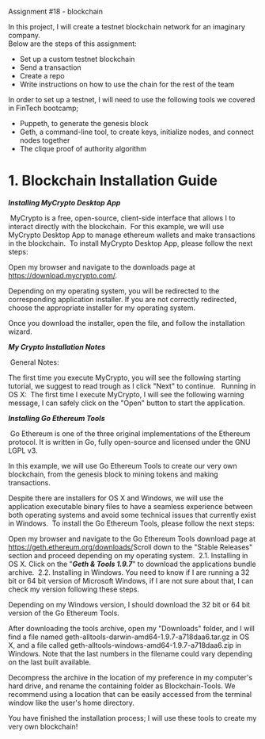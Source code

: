 Assignment #18 - blockchain  <br /> 

In this project, I will create a testnet blockchain network for an imaginary company. <br />
Below are the steps of this assignment:
- Set up a custom testnet blockchain
- Send a transaction
- Create a repo
- Write instructions on how to use the chain for the rest of the team

In order to set up a testnet, I will need to use the following tools we covered in FinTech bootcamp;
- Puppeth, to generate the genesis block
- Geth, a command-line tool, to create keys, initialize nodes, and connect nodes together
- The clique proof of authority algorithm

# 1. Blockchain Installation Guide <br />
***Installing MyCrypto Desktop App***

​ MyCrypto is a free, open-source, client-side interface that allows I to interact directly with the blockchain. ​ For this example, we will use MyCrypto Desktop App to manage ethereum wallets and make transactions in the blockchain. ​ To install MyCrypto Desktop App, please follow the next steps: ​

Open my browser and navigate to the downloads page at https://download.mycrypto.com/. ​

Depending on my operating system, you will be redirected to the corresponding application installer. If you are not correctly redirected, choose the appropriate installer for my operating system. ​

Once you download the installer, open the file, and follow the installation wizard. ​

***My Crypto Installation Notes***

​ General Notes: ​

The first time you execute MyCrypto, you will see the following starting tutorial, we suggest to read trough as I click "Next" to continue. ​ ​ Running in OS X: ​
The first time I execute MyCrypto, I will see the following warning message, I can safely click on the "Open" button to start the application. ​ ​

***Installing Go Ethereum Tools***

​ Go Ethereum is one of the three original implementations of the Ethereum protocol. It is written in Go, fully open-source and licensed under the GNU LGPL v3. ​

In this example, we will use Go Ethereum Tools to create our very own blockchain, from the genesis block to mining tokens and making transactions. ​

Despite there are installers for OS X and Windows, we will use the application executable binary files to have a seamless experience between both operating systems and avoid some technical issues that currently exist in Windows. ​ To install the Go Ethereum Tools, please follow the next steps: ​

Open my browser and navigate to the Go Ethereum Tools download page at https://geth.ethereum.org/downloads/ ​
Scroll down to the "Stable Releases" section and proceed depending on my operating system. ​ 2.1. Installing in OS X. Click on the "***Geth & Tools 1.9.7***" to download the applications bundle archive. ​ 2.2. Installing in Windows.
You need to know if I are running a 32 bit or 64 bit version of Microsoft Windows, if I are not sure about that, I can check my version following these steps.

Depending on my Windows version, I should download the 32 bit or 64 bit version of the Go Ethereum Tools. ​

After downloading the tools archive, open my "Downloads" folder, and I will find a file named geth-alltools-darwin-amd64-1.9.7-a718daa6.tar.gz in OS X, and a file called geth-alltools-windows-amd64-1.9.7-a718daa6.zip in Windows. Note that the last numbers in the filename could vary depending on the last built available.​

Decompress the archive in the location of my preference in my computer's hard drive, and rename the containing folder as Blockchain-Tools. We recommend using a location that can be easily accessed from the terminal window like the user's home directory.

You have finished the installation process; I will use these tools to create my very own blockchain! ​
